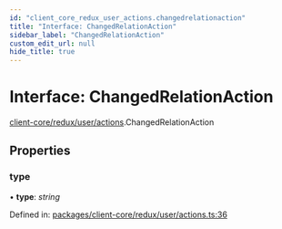 ```yaml
---
id: "client_core_redux_user_actions.changedrelationaction"
title: "Interface: ChangedRelationAction"
sidebar_label: "ChangedRelationAction"
custom_edit_url: null
hide_title: true
---
```


# Interface: ChangedRelationAction

[client-core/redux/user/actions](../modules/client_core_redux_user_actions.md).ChangedRelationAction

## Properties

### type

• **type**: *string*

Defined in: [packages/client-core/redux/user/actions.ts:36](https://github.com/xr3ngine/xr3ngine/blob/5c3dcaef1/packages/client-core/redux/user/actions.ts#L36)
